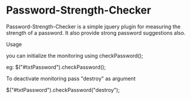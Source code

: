 # Password-Strength-Checker
Password-Strength-Checker is a simple jquery plugin for measuring the strength of a password. It also provide strong password suggestions also.  
 

 Usage

 you can initialize the monitoring using checkPassword();

 eg: $("#txtPassword").checkPassword();


 To deactivate monitoring pass "destroy" as argument

 $("#txtPassword").checkPassword("destroy");
